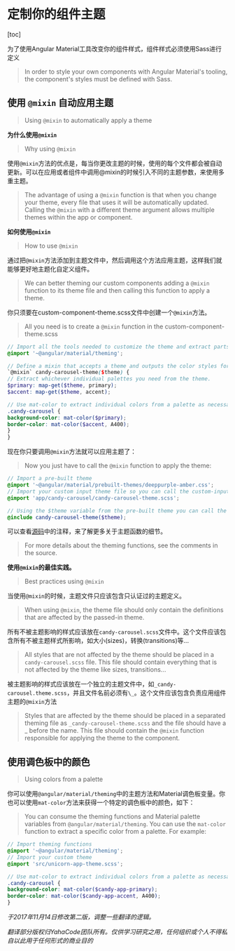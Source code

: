 # 定制你的组件主题

[toc]

为了使用Angular Material工具改变你的组件样式，组件样式必须使用Sass进行定义

> In order to style your own components with Angular Material's tooling, the component's styles must be defined with Sass.

## 使用 `@mixin` 自动应用主题

> Using `@mixin` to automatically apply a theme

**为什么使用`@mixin`**

> Why using `@mixin`

使用`@mixin`方法的优点是，每当你更改主题的时候，使用的每个文件都会被自动更新。可以在应用或者组件中调用@mixin的时候引入不同的主题参数，来使用多重主题。

> The advantage of using a `@mixin` function is that when you change your theme, every file that uses it will be automatically updated. Calling the `@mixin` with a different theme argument allows multiple themes within the app or component.

**如何使用`@mixin`**

> How to use `@mixin`

通过把`@mixin`方法添加到主题文件中，然后调用这个方法应用主题，这样我们就能够更好地主题化自定义组件。

> We can better theming our custom components adding a `@mixin` function to its theme file and then calling this function to apply a theme.

你只须要在custom-component-theme.scss文件中创建一个`@mixin`方法。

> All you need is to create a `@mixin` function in the custom-component-theme.scss

```scss
// Import all the tools needed to customize the theme and extract parts of it
@import '~@angular/material/theming';

// Define a mixin that accepts a theme and outputs the color styles for the component.
`@mixin` candy-carousel-theme($theme) {
// Extract whichever individual palettes you need from the theme.
$primary: map-get($theme, primary);
$accent: map-get($theme, accent);

// Use mat-color to extract individual colors from a palette as necessary.
.candy-carousel {
background-color: mat-color($primary);
border-color: mat-color($accent, A400);
}
}
```

现在你只要调用`@mixin`方法就可以应用主题了：

> Now you just have to call the `@mixin` function to apply the theme:

```scss
// Import a pre-built theme
@import '~@angular/material/prebuilt-themes/deeppurple-amber.css';
// Import your custom input theme file so you can call the custom-input-theme function
@import 'app/candy-carousel/candy-carousel-theme.scss';

// Using the $theme variable from the pre-built theme you can call the theming function
@include candy-carousel-theme($theme);
```

可以查看[源码]( https://github.com/angular/material2/blob/master/src/lib/core/theming/_theming.scss)中的注释，来了解更多关于主题函数的细节。


> For more details about the theming functions, see the comments in the source.


**使用`@mixin`的最佳实践。**

> Best practices using `@mixin`

当使用`@mixin`的时候，主题文件只应该包含只认证过的主题定义。

> When using `@mixin`, the theme file should only contain the definitions that are affected by the passed-in theme.

所有不被主题影响的样式应该放在`candy-carousel.scss`文件中。这个文件应该包含所有不被主题样式所影响，如大小(sizes)，转换(transitions)等...

> All styles that are not affected by the theme should be placed in a `candy-carousel.scss` file. This file should contain everything that is not affected by the theme like sizes, transitions...

被主题影响的样式应该放在一个独立的主题文件中，如`_candy-carousel.theme.scss`，并且文件名前必须有`\_`。这个文件应该包含负责应用组件主题的`@mixin`方法

> Styles that are affected by the theme should be placed in a separated theming file as `_candy-carousel-theme.scss` and the file should have a _ before the name. This file should contain the `@mixin` function responsible for applying the theme to the component.

## 使用调色板中的颜色

> Using colors from a palette

你可以使用`@angular/material/theming`中的主题方法和Material调色板变量。你也可以使用`mat-color`方法来获得一个特定的调色板中的颜色，如下：

> You can consume the theming functions and Material palette variables from `@angular/material/theming`. You can use the `mat-color` function to extract a specific color from a palette. For example:

```scss
// Import theming functions
@import '~@angular/material/theming';
// Import your custom theme
@import 'src/unicorn-app-theme.scss';

// Use mat-color to extract individual colors from a palette as necessary.
.candy-carousel {
background-color: mat-color($candy-app-primary);
border-color: mat-color($candy-app-accent, A400);
}
```

*于2017年11月14日修改第二版，调整一些翻译的逻辑。*

*翻译部分版权归YahaCode团队所有。仅供学习研究之用，任何组织或个人不得私自以此用于任何形式的商业目的*